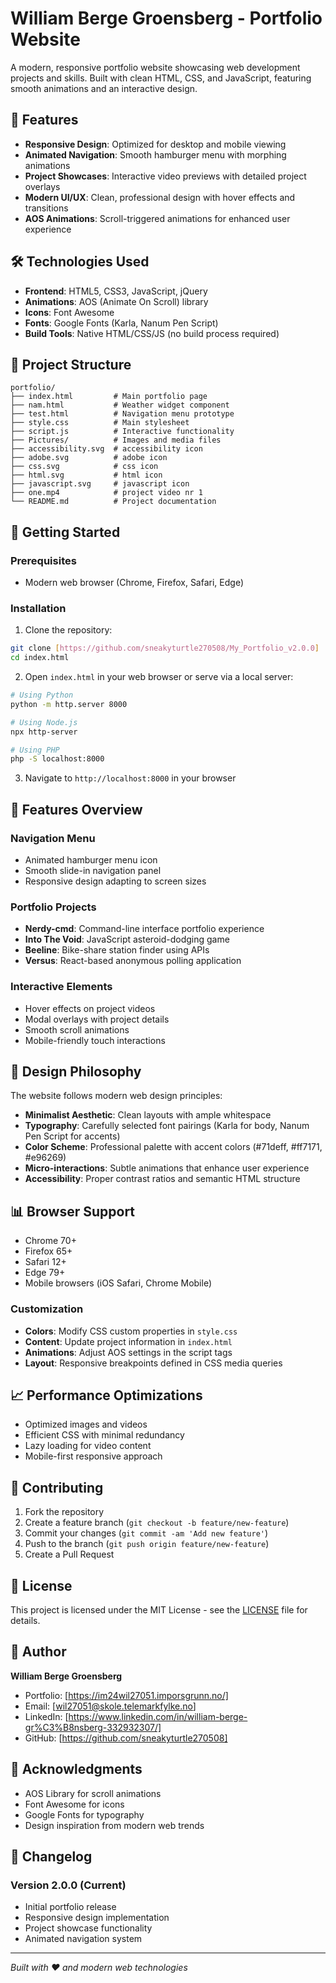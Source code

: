 
# William Berge Groensberg - Portfolio Website

A modern, responsive portfolio website showcasing web development projects and skills. Built with clean HTML, CSS, and JavaScript, featuring smooth animations and an interactive design.

## 🌟 Features

- **Responsive Design**: Optimized for desktop and mobile viewing
- **Animated Navigation**: Smooth hamburger menu with morphing animations
- **Project Showcases**: Interactive video previews with detailed project overlays
- **Modern UI/UX**: Clean, professional design with hover effects and transitions
- **AOS Animations**: Scroll-triggered animations for enhanced user experience

## 🛠️ Technologies Used

- **Frontend**: HTML5, CSS3, JavaScript, jQuery
- **Animations**: AOS (Animate On Scroll) library
- **Icons**: Font Awesome
- **Fonts**: Google Fonts (Karla, Nanum Pen Script)
- **Build Tools**: Native HTML/CSS/JS (no build process required)

## 📁 Project Structure

```
portfolio/
├── index.html         # Main portfolio page
├── nam.html           # Weather widget component
├── test.html          # Navigation menu prototype
├── style.css          # Main stylesheet
├── script.js          # Interactive functionality
├── Pictures/          # Images and media files
├── accessibility.svg  # accessibility icon
├── adobe.svg          # adobe icon
├── css.svg            # css icon
├── html.svg           # html icon
├── javascript.svg     # javascript icon
├── one.mp4            # project video nr 1
└── README.md          # Project documentation
```

## 🚀 Getting Started

### Prerequisites

- Modern web browser (Chrome, Firefox, Safari, Edge)

### Installation

1. Clone the repository:
```bash
git clone [https://github.com/sneakyturtle270508/My_Portfolio_v2.0.0]
cd index.html
```

2. Open `index.html` in your web browser or serve via a local server:
```bash
# Using Python
python -m http.server 8000

# Using Node.js
npx http-server

# Using PHP
php -S localhost:8000
```

3. Navigate to `http://localhost:8000` in your browser

## 📱 Features Overview

### Navigation Menu
- Animated hamburger menu icon
- Smooth slide-in navigation panel
- Responsive design adapting to screen sizes

### Portfolio Projects
- **Nerdy-cmd**: Command-line interface portfolio experience
- **Into The Void**: JavaScript asteroid-dodging game
- **Beeline**: Bike-share station finder using APIs
- **Versus**: React-based anonymous polling application

### Interactive Elements
- Hover effects on project videos
- Modal overlays with project details
- Smooth scroll animations
- Mobile-friendly touch interactions

## 🎨 Design Philosophy

The website follows modern web design principles:

- **Minimalist Aesthetic**: Clean layouts with ample whitespace
- **Typography**: Carefully selected font pairings (Karla for body, Nanum Pen Script for accents)
- **Color Scheme**: Professional palette with accent colors (#71deff, #ff7171, #e96269)
- **Micro-interactions**: Subtle animations that enhance user experience
- **Accessibility**: Proper contrast ratios and semantic HTML structure

## 📊 Browser Support

- Chrome 70+
- Firefox 65+
- Safari 12+
- Edge 79+
- Mobile browsers (iOS Safari, Chrome Mobile)

### Customization

- **Colors**: Modify CSS custom properties in `style.css`
- **Content**: Update project information in `index.html`
- **Animations**: Adjust AOS settings in the script tags
- **Layout**: Responsive breakpoints defined in CSS media queries

## 📈 Performance Optimizations

- Optimized images and videos
- Efficient CSS with minimal redundancy
- Lazy loading for video content
- Mobile-first responsive approach

## 🤝 Contributing

1. Fork the repository
2. Create a feature branch (`git checkout -b feature/new-feature`)
3. Commit your changes (`git commit -am 'Add new feature'`)
4. Push to the branch (`git push origin feature/new-feature`)
5. Create a Pull Request

## 📄 License

This project is licensed under the MIT License - see the [LICENSE](LICENSE) file for details.

## 👤 Author

**William Berge Groensberg**
- Portfolio: [https://im24wil27051.imporsgrunn.no/]
- Email: [wil27051@skole.telemarkfylke.no]
- LinkedIn: [https://www.linkedin.com/in/william-berge-gr%C3%B8nsberg-332932307/]
- GitHub: [https://github.com/sneakyturtle270508]

## 🙏 Acknowledgments

- AOS Library for scroll animations
- Font Awesome for icons
- Google Fonts for typography
- Design inspiration from modern web trends

## 📝 Changelog

### Version 2.0.0 (Current)
- Initial portfolio release
- Responsive design implementation
- Project showcase functionality
- Animated navigation system

---

*Built with ❤️ and modern web technologies*

